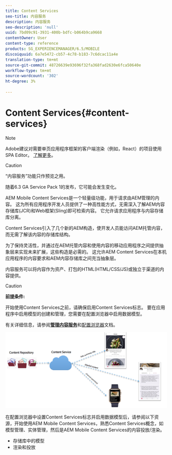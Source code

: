 ```yaml
---
title: Content Services
seo-title: 内容服务
description: 内容服务
seo-description: 'null'
uuid: 7bd09c91-3931-400b-bdfc-b064b9ca9668
contentOwner: User
content-type: reference
products: SG_EXPERIENCEMANAGER/6.5/MOBILE
discoiquuid: 6a7e5472-cb57-4c78-b183-7c6dcac11a4e
translation-type: tm+mt
source-git-commit: 48726639e93696f32fa368fad2630e6fca50640e
workflow-type: tm+mt
source-wordcount: '302'
ht-degree: 3%

---
```



# Content Services{#content-services}

>[!NOTE]
>
>Adobe建议对需要单页应用程序框架的客户端渲染（例如，React）的项目使用SPA Editor。 [了解更多](/help/sites-developing/spa-overview.md)。

>[!CAUTION]
>
>“内容服务”功能只作预览之用。
>
>随着6.3 GA Service Pack 1的发布，它可能会发生变化。

AEM Mobile Content Services是一个轻量级功能，用于请求由AEM管理的内容。 这为所有应用程序开发人员提供了一种高性能方式，无需深入了解AEM内容存储库(JCR)和Web框架(Sling)即可检索内容。 它允许请求应用程序与内容存储库分离。

Content Services引入了几个新的AEM构造，使开发人员能访问AEM托管内容，而无需了解该内容的存储库结构。

为了保持灵活性，并通过在AEM托管内容和使用内容的移动应用程序之间提供抽象层来实现未来扩展，这些构造是必需的。 这允许AEM Content Services在本机应用程序的内容要求和AEM内容存储库之间充当抽象层。

内容服务可以将内容作为资产、打包的HTML(HTML/CSS/JS)或独立于渠道的内容提供。

>[!CAUTION]
>
>**前提条件:**
>
>开始使用Content Services之前，请确保启用Content Services标志。 要在应用程序中启用模型的创建和管理，您需要在配置浏览器中启用数据模型。
>
>有关详细信息，请参阅&#x200B;**[管理内容服务](/help/mobile/developing-content-services.md)**&#x200B;和[配置浏览器](/help/sites-administering/configurations.md)文档。

![chlimage_1-143](assets/chlimage_1-143.png)

在配置浏览器中设置Content Services标志并启用数据模型后，请参阅以下资源，开始使用AEM Mobile Content Services，熟悉Content Services概念，如模型管理、实体管理，然后是AEM Mobile Content Services的内容投放/渲染。

* 存储库中的模型
* 渲染和投放
